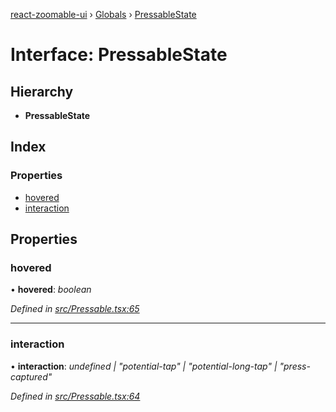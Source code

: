 [react-zoomable-ui](../README.md) › [Globals](../globals.md) › [PressableState](pressablestate.md)

# Interface: PressableState

## Hierarchy

- **PressableState**

## Index

### Properties

- [hovered](pressablestate.md#hovered)
- [interaction](pressablestate.md#interaction)

## Properties

### hovered

• **hovered**: _boolean_

_Defined in [src/Pressable.tsx:65](https://github.com/aarondail/react-zoomable-ui/blob/d840303/src/Pressable.tsx#L65)_

---

### interaction

• **interaction**: _undefined | "potential-tap" | "potential-long-tap" | "press-captured"_

_Defined in [src/Pressable.tsx:64](https://github.com/aarondail/react-zoomable-ui/blob/d840303/src/Pressable.tsx#L64)_
